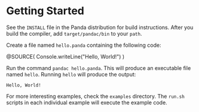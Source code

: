 Getting Started
===============

See the `INSTALL` file in the Panda distribution for build instructions. After
you build the compiler, add `target/pandac/bin` to your `path`.

Create a file named `hello.panda` containing the following code:

@SOURCE(
    Console.writeLine("Hello, World!")
)

Run the command `pandac hello.panda`. This will produce an executable file
named `hello`. Running `hello` will produce the output:

    Hello, World!

For more interesting examples, check the `examples` directory. The `run.sh`
scripts in each individual example will execute the example code.
